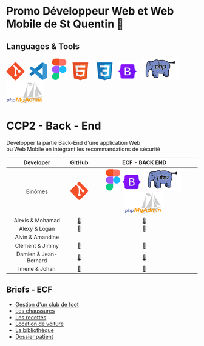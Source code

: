 # Promo Développeur Web et Web Mobile de St Quentin 👋

## Languages & Tools 
![imgGit](./profile/img/git.svg)&nbsp;&nbsp;
![imgVscode](./profile/img/vscode.svg)&nbsp;&nbsp;
![imgFigma](./profile/img/figma.svg)&nbsp;&nbsp;
![imgHtml](./profile/img/html.svg) &nbsp;&nbsp;
![imgCSS](./profile/img/css.svg)&nbsp;&nbsp;
![imgBootStrap](./profile/img/bootstrap.svg)&nbsp;&nbsp; 
![imgPhp](./profile/img/php2.svg)&nbsp;&nbsp;
![imgPhpMyAdmin](./profile/img/PhpMyAdmin.svg)&nbsp;&nbsp;

# CCP2 - Back - End
Développer la partie Back-End d'une application Web  
ou Web Mobile en intégrant les recommandations de sécurité 

|Developer|GitHub| ECF - BACK END  |
|:---------:|:------:|:-----:|
 Binômes|![imgGit](./profile/img/git.svg)| ![imgFigma](./profile/img/figma.svg)&nbsp;![imgBootStrap](./profile/img/bootstrap.svg)&nbsp; ![imgPHP](./profile/img/php2.svg)&nbsp;![imgPhpMyAdmin](./profile/img/PhpMyAdmin.svg)&nbsp;|
|Alexis & Mohamad| <a href="">🔗</a> | <a href="https://github.com/DWWM-STQ/ActuFoot.git">🔗</a> |
|Alexy & Logan| <a href="">🔗</a> | <a href="https://github.com/DWWM-STQ/CHAUSS-EXPRESS.git">🔗</a> |
|Alvin & Amandine|
|Clément & Jimmy| <a href="">🔗</a> | <a href="https://github.com/DWWM-STQ/Location.git">🔗</a> |
|Damien & Jean-Bernard| <a href="">🔗</a> | <a href="https://github.com/DWWM-STQ/BibliotheKa.git">🔗</a> |
|Imene & Johan| <a href="">🔗</a> | <a href="https://github.com/DWWM-STQ/myDoc.git">🔗</a> |

## Briefs - ECF
* [Gestion d'un club de foot](https://github.com/DWWM-STQ/Brief_ClubDeFoot.git)
* [Les chaussures](https://github.com/DWWM-STQ/Brief_Chaussures.git)
* [Les recettes](https://github.com/DWWM-STQ/Brief_Recettes.git)
* [Location de voiture](https://github.com/DWWM-STQ/Brief_Location.git)
* [La bibliothèque](https://github.com/DWWM-STQ/Brief_Bibliotheque.git)
* [Dossier patient](https://github.com/DWWM-STQ/Brief_DossierPatient.git)

<!--

**Here are some ideas to get you started:**

🙋‍♀️ A short introduction - what is your organization all about?
🌈 Contribution guidelines - how can the community get involved?
👩‍💻 Useful resources - where can the community find your docs? Is there anything else the community should know?
🍿 Fun facts - what does your team eat for breakfast?
🧙 Remember, you can do mighty things with the power of [Markdown](https://docs.github.com/github/writing-on-github/getting-started-with-writing-and-formatting-on-github/basic-writing-and-formatting-syntax)
-->
